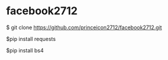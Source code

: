 # facebook2712

$ git clone https://github.com/princeicon2712/facebook2712.git

$pip install requests

$pip install bs4
